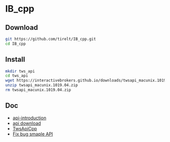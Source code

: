 # IB_cpp


## Download

```Bash
git https://github.com/tirelt/IB_cpp.git
cd IB_cpp
```

## Install

```Bash
mkdir tws_api
cd tws_api
wget https://interactivebrokers.github.io/downloads/twsapi_macunix.1019.04.zip
unzip twsapi_macunix.1019.04.zip
rm twsapi_macunix.1019.04.zip

```

## Doc

- [api-introduction](https://ibkrcampus.com/ibkr-api-page/twsapi-doc/#api-introduction)
- [api download](https://interactivebrokers.github.io/#)
- [TwsApiCpp](https://github.com/JanBoonen/TwsApiCpp/tree/master)
- [Fix bug smaple API](https://groups.io/g/twsapi/topic/build_problem_with_cppclient/99520064)
